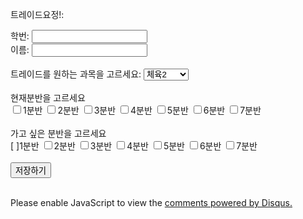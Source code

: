 <!DOCTYPE html>
<html>
<head>
<script>
function getOption() {
    var obj = document.getElementById("mySelect");
    var num=document.getElementById("frm1").elements[0];
    var name=document.getElementById("frm1").elements[1];
    var coffee = document.forms[0];
    var txt = "";
    var i;
    for (i = 0; i < coffee.length; i++) {
        if (coffee[i].checked) {
            txt = txt + coffee[i].value + " ";
        }
    }
    document.getElementById("order").innerHTML = num.value+name.value+' '+obj.options[obj.selectedIndex].text+' '+txt;
        
}
</script>
</head>
<body>

<p>트레이드요정!:</p>

<form id="frm1" action="/action_page.php">
학번: <input type="text"  id="fnum" name="fnum"><br>
이름: <input type="text" name="fname"><br><br>
트레이드를 원하는 과목을 고르세요:
<select id="mySelect">
  <option>체육2</option>
  <option>체육4</option>
  <option>체육6</option>
  <option>창의수학</option>
</select>
<br><br>
현재분반을 고르세요<br>
<input type="checkbox" name="coffee" id="none" value='1'>1분반
<input type="checkbox" name="coffee" id="ntwo"value='2'>2분반
<input type="checkbox" name="coffee" id="ntri"value='3'>3분반
<input type="checkbox" name="coffee" id="nfor"value='4'>4분반
<input type="checkbox" name="coffee" id="nfiv"value='5'>5분반
<input type="checkbox" name="coffee" id="nsix"value='6'>6분반
<input type="checkbox" name="coffee" id="nsev"value='7'>7분반<br>
<br>
가고 싶은 분반을 고르세요<br>
[ ]1분반
<input type="checkbox" name="coffee2" id="wtwo"value='2'>2분반
<input type="checkbox" name="coffee2" id="wtri"value='3'>3분반
<input type="checkbox" name="coffee2" id="wfor"value='4'>4분반
<input type="checkbox" name="coffee2" id="wfiv"value='5'>5분반
<input type="checkbox" name="coffee2" id="wsix"value='6'>6분반
<input type="checkbox" name="coffee2" id="wsev"value='7'>7분반<br>
<br><input type="button" id='hw'onclick="getOption()" value="저장하기">
<script type="text/javascript" src="save.js"></script>
<br><br>
</form>

<p id="order"></p>
<div id="disqus_thread"></div>
<script>

/**
*  RECOMMENDED CONFIGURATION VARIABLES: EDIT AND UNCOMMENT THE SECTION BELOW TO INSERT DYNAMIC VALUES FROM YOUR PLATFORM OR CMS.
*  LEARN WHY DEFINING THESE VARIABLES IS IMPORTANT: https://disqus.com/admin/universalcode/#configuration-variables*/
/*
var disqus_config = function () {
this.page.url = PAGE_URL;  // Replace PAGE_URL with your page's canonical URL variable
this.page.identifier = PAGE_IDENTIFIER; // Replace PAGE_IDENTIFIER with your page's unique identifier variable
};
*/
(function() { // DON'T EDIT BELOW THIS LINE
var d = document, s = d.createElement('script');
s.src = 'https://mydspro.disqus.com/embed.js';
s.setAttribute('data-timestamp', +new Date());
(d.head || d.body).appendChild(s);
})();
</script>
<noscript>Please enable JavaScript to view the <a href="https://disqus.com/?ref_noscript">comments powered by Disqus.</a></noscript>
</body>
</html>
